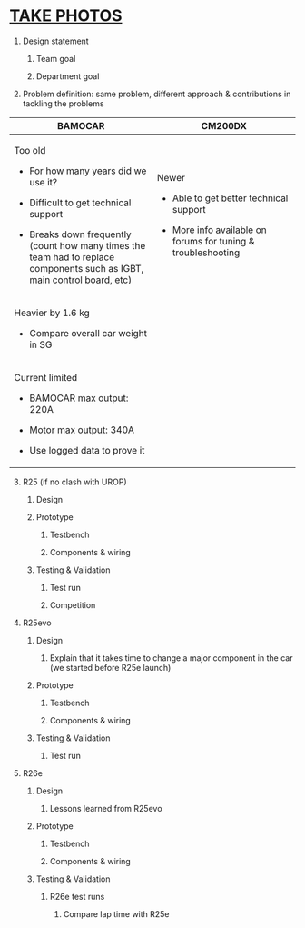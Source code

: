 # **<u>TAKE PHOTOS</u>**

1.  Design statement

    1.  Team goal

    2.  Department goal

2.  Problem definition: same problem, different approach & contributions in tackling the problems

<table>
<colgroup>
<col style="width: 50%" />
<col style="width: 50%" />
</colgroup>
<thead>
<tr class="header">
<th>BAMOCAR</th>
<th>CM200DX</th>
</tr>
</thead>
<tbody>
<tr class="odd">
<td><p>Too old</p>
<ul>
<li><p>For how many years did we use it?</p></li>
<li><p>Difficult to get technical support</p></li>
<li><p>Breaks down frequently (count how many times the team had to replace components such as IGBT, main control board, etc)</p></li>
</ul></td>
<td><p>Newer</p>
<ul>
<li><p>Able to get better technical support</p></li>
<li><p>More info available on forums for tuning &amp; troubleshooting</p></li>
</ul></td>
</tr>
<tr class="even">
<td><p>Heavier by 1.6 kg</p>
<ul>
<li><p>Compare overall car weight in SG</p></li>
</ul></td>
<td></td>
</tr>
<tr class="odd">
<td><p>Current limited</p>
<ul>
<li><p>BAMOCAR max output: 220A</p></li>
<li><p>Motor max output: 340A</p></li>
<li><p>Use logged data to prove it</p></li>
</ul></td>
<td></td>
</tr>
</tbody>
</table>

3.  R25 (if no clash with UROP)

    1.  Design

    2.  Prototype

        1.  Testbench

        2.  Components & wiring

    3.  Testing & Validation

        1.  Test run

        2.  Competition

4.  R25evo

    1.  Design

        1.  Explain that it takes time to change a major component in the car (we started before R25e launch)

    2.  Prototype

        1.  Testbench

        2.  Components & wiring

    3.  Testing & Validation

        1.  Test run

5.  R26e

    1.  Design

        1.  Lessons learned from R25evo

    2.  Prototype

        1.  Testbench

        2.  Components & wiring

    3.  Testing & Validation

        1.  R26e test runs

            1.  Compare lap time with R25e
